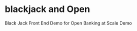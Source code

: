 # blackjack and Open
Black Jack Front End Demo for Open Banking at Scale Demo
<!--stackedit_data:
eyJoaXN0b3J5IjpbMTk2MjU1MTgzNF19
-->